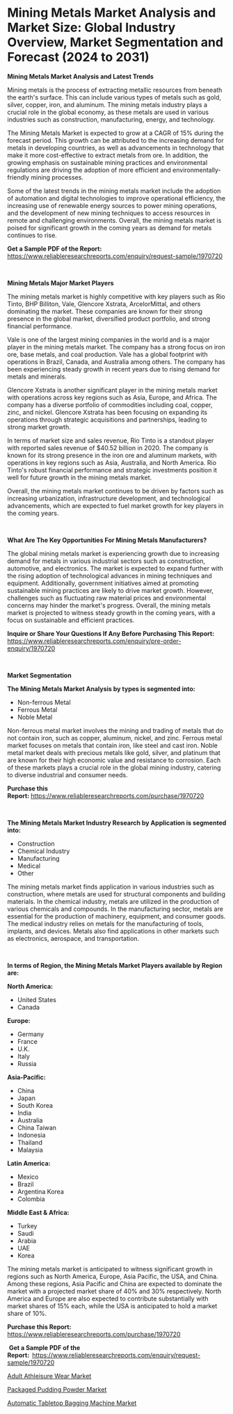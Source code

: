 <p><h1>Mining Metals Market Analysis and Market Size: Global Industry Overview, Market Segmentation and Forecast (2024 to 2031)</h1></p><p><strong>Mining Metals Market Analysis and Latest Trends</strong></p>
<p><p>Mining metals is the process of extracting metallic resources from beneath the earth's surface. This can include various types of metals such as gold, silver, copper, iron, and aluminum. The mining metals industry plays a crucial role in the global economy, as these metals are used in various industries such as construction, manufacturing, energy, and technology.</p><p>The Mining Metals Market is expected to grow at a CAGR of 15% during the forecast period. This growth can be attributed to the increasing demand for metals in developing countries, as well as advancements in technology that make it more cost-effective to extract metals from ore. In addition, the growing emphasis on sustainable mining practices and environmental regulations are driving the adoption of more efficient and environmentally-friendly mining processes.</p><p>Some of the latest trends in the mining metals market include the adoption of automation and digital technologies to improve operational efficiency, the increasing use of renewable energy sources to power mining operations, and the development of new mining techniques to access resources in remote and challenging environments. Overall, the mining metals market is poised for significant growth in the coming years as demand for metals continues to rise.</p></p>
<p><strong>Get a Sample PDF of the Report:&nbsp;</strong> <a href="https://www.reliableresearchreports.com/enquiry/request-sample/1970720">https://www.reliableresearchreports.com/enquiry/request-sample/1970720</a></p>
<p>&nbsp;</p>
<p><strong>Mining Metals Major Market Players</strong></p>
<p><p>The mining metals market is highly competitive with key players such as Rio Tinto, BHP Billiton, Vale, Glencore Xstrata, ArcelorMittal, and others dominating the market. These companies are known for their strong presence in the global market, diversified product portfolio, and strong financial performance.</p><p>Vale is one of the largest mining companies in the world and is a major player in the mining metals market. The company has a strong focus on iron ore, base metals, and coal production. Vale has a global footprint with operations in Brazil, Canada, and Australia among others. The company has been experiencing steady growth in recent years due to rising demand for metals and minerals.</p><p>Glencore Xstrata is another significant player in the mining metals market with operations across key regions such as Asia, Europe, and Africa. The company has a diverse portfolio of commodities including coal, copper, zinc, and nickel. Glencore Xstrata has been focusing on expanding its operations through strategic acquisitions and partnerships, leading to strong market growth.</p><p>In terms of market size and sales revenue, Rio Tinto is a standout player with reported sales revenue of $40.52 billion in 2020. The company is known for its strong presence in the iron ore and aluminum markets, with operations in key regions such as Asia, Australia, and North America. Rio Tinto's robust financial performance and strategic investments position it well for future growth in the mining metals market. </p><p>Overall, the mining metals market continues to be driven by factors such as increasing urbanization, infrastructure development, and technological advancements, which are expected to fuel market growth for key players in the coming years.</p></p>
<p>&nbsp;</p>
<p><strong>What Are The Key Opportunities For Mining Metals Manufacturers?</strong></p>
<p><p>The global mining metals market is experiencing growth due to increasing demand for metals in various industrial sectors such as construction, automotive, and electronics. The market is expected to expand further with the rising adoption of technological advances in mining techniques and equipment. Additionally, government initiatives aimed at promoting sustainable mining practices are likely to drive market growth. However, challenges such as fluctuating raw material prices and environmental concerns may hinder the market's progress. Overall, the mining metals market is projected to witness steady growth in the coming years, with a focus on sustainable and efficient practices.</p></p>
<p><strong>Inquire or Share Your Questions If Any Before Purchasing This Report:</strong> <a href="https://www.reliableresearchreports.com/enquiry/pre-order-enquiry/1970720">https://www.reliableresearchreports.com/enquiry/pre-order-enquiry/1970720</a></p>
<p>&nbsp;</p>
<p><strong>Market Segmentation</strong></p>
<p><strong>The Mining Metals Market Analysis by types is segmented into:</strong></p>
<p><ul><li>Non-ferrous Metal</li><li>Ferrous Metal</li><li>Noble Metal</li></ul></p>
<p><p>Non-ferrous metal market involves the mining and trading of metals that do not contain iron, such as copper, aluminum, nickel, and zinc. Ferrous metal market focuses on metals that contain iron, like steel and cast iron. Noble metal market deals with precious metals like gold, silver, and platinum that are known for their high economic value and resistance to corrosion. Each of these markets plays a crucial role in the global mining industry, catering to diverse industrial and consumer needs.</p></p>
<p><strong>Purchase this Report:&nbsp;</strong><a href="https://www.reliableresearchreports.com/purchase/1970720">https://www.reliableresearchreports.com/purchase/1970720</a></p>
<p>&nbsp;</p>
<p><strong>The Mining Metals Market Industry Research by Application is segmented into:</strong></p>
<p><ul><li>Construction</li><li>Chemical Industry</li><li>Manufacturing</li><li>Medical</li><li>Other</li></ul></p>
<p><p>The mining metals market finds application in various industries such as construction, where metals are used for structural components and building materials. In the chemical industry, metals are utilized in the production of various chemicals and compounds. In the manufacturing sector, metals are essential for the production of machinery, equipment, and consumer goods. The medical industry relies on metals for the manufacturing of tools, implants, and devices. Metals also find applications in other markets such as electronics, aerospace, and transportation.</p></p>
<p>&nbsp;</p>
<p><strong>In terms of Region, the Mining Metals Market Players available by Region are:</strong></p>
<p>
    <p> <strong> North America: </strong>
        <ul>
            <li>United States</li>
            <li>Canada</li>
        </ul>
        </p> 
    <p> <strong> Europe: </strong>
        <ul>
            <li>Germany</li>
            <li>France</li>
            <li>U.K.</li>
            <li>Italy</li>
            <li>Russia</li>
        </ul>
        </p> 
    <p> <strong> Asia-Pacific: </strong>
        <ul>
            <li>China</li>
            <li>Japan</li>
            <li>South Korea</li>
            <li>India</li>
            <li>Australia</li>
            <li>China Taiwan</li>
            <li>Indonesia</li>
            <li>Thailand</li>
            <li>Malaysia</li>
        </ul>
        </p> 
    <p> <strong> Latin America: </strong>
        <ul>
            <li>Mexico</li>
            <li>Brazil</li>
            <li>Argentina Korea</li>
            <li>Colombia</li>
        </ul>
        </p> 
    <p> <strong> Middle East & Africa: </strong>
        <ul>
            <li>Turkey</li>
            <li>Saudi</li>
            <li>Arabia</li>
            <li>UAE</li>
            <li>Korea</li>
        </ul>
    </p>
    </p>
<p><p>The mining metals market is anticipated to witness significant growth in regions such as North America, Europe, Asia Pacific, the USA, and China. Among these regions, Asia Pacific and China are expected to dominate the market with a projected market share of 40% and 30% respectively. North America and Europe are also expected to contribute substantially with market shares of 15% each, while the USA is anticipated to hold a market share of 10%.</p></p>
<p><strong>Purchase this Report: </strong><a href="https://www.reliableresearchreports.com/purchase/1970720">https://www.reliableresearchreports.com/purchase/1970720</a></p>
<p>&nbsp;<strong>Get a Sample PDF of the Report:&nbsp;&nbsp;</strong><a href="https://www.reliableresearchreports.com/enquiry/request-sample/1970720">https://www.reliableresearchreports.com/enquiry/request-sample/1970720</a></p>
<p><strong></strong></p>
<p><p><a href="https://view.publitas.com/reportprime-1/adult-athleisure-wear-market-research-report-provides-thorough-industry-overview-which-offers-an-in-depth-analysis-of-product-trends-and-new-market-divisions/">Adult Athleisure Wear Market</a></p><p><a href="https://view.publitas.com/reportprime-1/packaged-pudding-powder-market-size-global-industry-overview-market-segmentation-and-forecast-2023-to-2030/">Packaged Pudding Powder Market</a></p><p><a href="https://view.publitas.com/reportprime-1/automatic-tabletop-bagging-machine-market-research-report-forecasted-for-period-from-2023-2030-by-market-type-market-application-and-region/">Automatic Tabletop Bagging Machine Market</a></p></p>